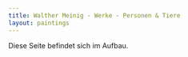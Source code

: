 ```yaml
---
title: Walther Meinig - Werke - Personen & Tiere
layout: paintings
---
```


Diese Seite befindet sich im Aufbau.